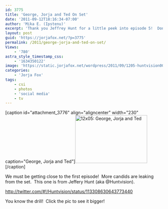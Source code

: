 ```yaml
---
id: 3775
title: 'George, Jorja and Ted On Set'
date: '2011-09-12T18:16:34-07:00'
author: 'Mika E. (Ipstenu)'
excerpt: 'Thank you Jeffrey Hunt for a little peek into episode 5!  Don''t worry.  No spoilers.'
layout: post
guid: 'https://jorjafox.net/?p=3775'
permalink: /2011/george-jorja-and-ted-on-set/
Views:
    - '780'
astra_style_timestamp_css:
    - '1634350122'
image: 'https://static.jorjafox.net/wordpress/2011/09/1205-huntvision001.jpg'
categories:
    - 'Jorja Fox'
tags:
    - csi
    - photos
    - 'social media'
    - tv
---
```


[caption id="attachment_3776" align="aligncenter" width="230" caption="George, Jorja and Ted"]<a href="https://jorjafox.net/gallery/tv/csi/pub/s12/candid/1205-huntvision001.jpg"><img class="size-medium wp-image-3776" title="12x05: George, Jorja and Ted " src="//static.jorjafox.net/wordpress/2011/09/1205-huntvision001-230x153.jpg" alt="12x05: George, Jorja and Ted " width="230" height="153" /></a>[/caption]

We must be getting close to the first episode!  More candids are leaking from the set.  This one is from Jeffery Hunt (aka @Huntvision).

http://twitter.com/#!/Huntvision/status/113308630643773440

You know the drill!  Click the pic to see it bigger!